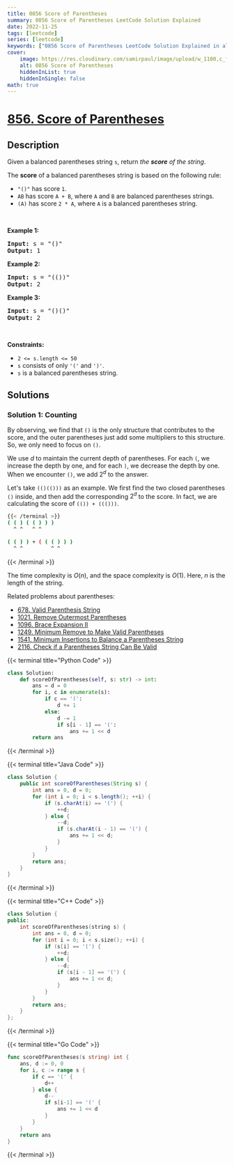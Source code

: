 ```yaml
---
title: 0856 Score of Parentheses
summary: 0856 Score of Parentheses LeetCode Solution Explained
date: 2022-11-25
tags: [leetcode]
series: [leetcode]
keywords: ["0856 Score of Parentheses LeetCode Solution Explained in all languages", "0856 Score of Parentheses", "LeetCode", "leetcode solution in Python3 C++ Java Go PHP Ruby Swift TypeScript Rust C# JavaScript C", "GeeksforGeeks", "InterviewBit", "Coding Ninjas", "HackerRank", "HackerEarth", "CodeChef", "TopCoder", "AlgoExpert", "freeCodeCamp", "Codeforces", "GitHub", "AtCoder", "Samir Paul"]
cover:
    image: https://res.cloudinary.com/samirpaul/image/upload/w_1100,c_fit,co_rgb:FFFFFF,l_text:Arial_75_bold:0856 Score of Parentheses - Solution Explained/problem-solving.webp
    alt: 0856 Score of Parentheses
    hiddenInList: true
    hiddenInSingle: false
math: true
---
```



# [856. Score of Parentheses](https://leetcode.com/problems/score-of-parentheses)


## Description

<p>Given a balanced parentheses string <code>s</code>, return <em>the <strong>score</strong> of the string</em>.</p>

<p>The <strong>score</strong> of a balanced parentheses string is based on the following rule:</p>

<ul>
	<li><code>&quot;()&quot;</code> has score <code>1</code>.</li>
	<li><code>AB</code> has score <code>A + B</code>, where <code>A</code> and <code>B</code> are balanced parentheses strings.</li>
	<li><code>(A)</code> has score <code>2 * A</code>, where <code>A</code> is a balanced parentheses string.</li>
</ul>

<p>&nbsp;</p>
<p><strong class="example">Example 1:</strong></p>

<pre>
<strong>Input:</strong> s = &quot;()&quot;
<strong>Output:</strong> 1
</pre>

<p><strong class="example">Example 2:</strong></p>

<pre>
<strong>Input:</strong> s = &quot;(())&quot;
<strong>Output:</strong> 2
</pre>

<p><strong class="example">Example 3:</strong></p>

<pre>
<strong>Input:</strong> s = &quot;()()&quot;
<strong>Output:</strong> 2
</pre>

<p>&nbsp;</p>
<p><strong>Constraints:</strong></p>

<ul>
	<li><code>2 &lt;= s.length &lt;= 50</code></li>
	<li><code>s</code> consists of only <code>&#39;(&#39;</code> and <code>&#39;)&#39;</code>.</li>
	<li><code>s</code> is a balanced parentheses string.</li>
</ul>

## Solutions

### Solution 1: Counting

By observing, we find that `()` is the only structure that contributes to the score, and the outer parentheses just add some multipliers to this structure. So, we only need to focus on `()`.

We use $d$ to maintain the current depth of parentheses. For each `(`, we increase the depth by one, and for each `)`, we decrease the depth by one. When we encounter `()`, we add $2^d$ to the answer.

Let's take `(()(()))` as an example. We first find the two closed parentheses `()` inside, and then add the corresponding $2^d$ to the score. In fact, we are calculating the score of `(()) + ((()))`.

```bash
{{< /terminal >}}
( ( ) ( ( ) ) )
  ^ ^   ^ ^

( ( ) ) + ( ( ( ) ) )
  ^ ^         ^ ^
```
{{< /terminal >}}

The time complexity is $O(n)$, and the space complexity is $O(1)$. Here, $n$ is the length of the string.

Related problems about parentheses:

-   [678. Valid Parenthesis String](https://github.com/doocs/leetcode/blob/main/solution/0600-0699/0678.Valid%20Parenthesis%20String/README.md)
-   [1021. Remove Outermost Parentheses](https://github.com/doocs/leetcode/blob/main/solution/1000-1099/1021.Remove%20Outermost%20Parentheses/README.md)
-   [1096. Brace Expansion II](https://github.com/doocs/leetcode/blob/main/solution/1000-1099/1096.Brace%20Expansion%20II/README.md)
-   [1249. Minimum Remove to Make Valid Parentheses](https://github.com/doocs/leetcode/blob/main/solution/1200-1299/1249.Minimum%20Remove%20to%20Make%20Valid%20Parentheses/README.md)
-   [1541. Minimum Insertions to Balance a Parentheses String](https://github.com/doocs/leetcode/blob/main/solution/1500-1599/1541.Minimum%20Insertions%20to%20Balance%20a%20Parentheses%20String/README.md)
-   [2116. Check if a Parentheses String Can Be Valid](https://github.com/doocs/leetcode/blob/main/solution/2100-2199/2116.Check%20if%20a%20Parentheses%20String%20Can%20Be%20Valid/README.md)

<!-- tabs:start -->

{{< terminal title="Python Code" >}}
```python
class Solution:
    def scoreOfParentheses(self, s: str) -> int:
        ans = d = 0
        for i, c in enumerate(s):
            if c == '(':
                d += 1
            else:
                d -= 1
                if s[i - 1] == '(':
                    ans += 1 << d
        return ans
```
{{< /terminal >}}

{{< terminal title="Java Code" >}}
```java
class Solution {
    public int scoreOfParentheses(String s) {
        int ans = 0, d = 0;
        for (int i = 0; i < s.length(); ++i) {
            if (s.charAt(i) == '(') {
                ++d;
            } else {
                --d;
                if (s.charAt(i - 1) == '(') {
                    ans += 1 << d;
                }
            }
        }
        return ans;
    }
}
```
{{< /terminal >}}

{{< terminal title="C++ Code" >}}
```cpp
class Solution {
public:
    int scoreOfParentheses(string s) {
        int ans = 0, d = 0;
        for (int i = 0; i < s.size(); ++i) {
            if (s[i] == '(') {
                ++d;
            } else {
                --d;
                if (s[i - 1] == '(') {
                    ans += 1 << d;
                }
            }
        }
        return ans;
    }
};
```
{{< /terminal >}}

{{< terminal title="Go Code" >}}
```go
func scoreOfParentheses(s string) int {
	ans, d := 0, 0
	for i, c := range s {
		if c == '(' {
			d++
		} else {
			d--
			if s[i-1] == '(' {
				ans += 1 << d
			}
		}
	}
	return ans
}
```
{{< /terminal >}}

<!-- tabs:end -->

<!-- end -->
